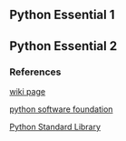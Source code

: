 ## Python Essential 1
## Python Essential 2


### References
[wiki page](https://wiki.python.org/moin/PythonImplementations)

[python software foundation](https://www.python.org/psf-landing/)

[Python Standard Library](https://docs.python.org/3.8/library/functions.html)
